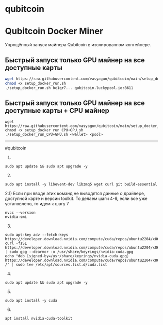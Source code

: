 # qubitcoin

# Qubitcoin Docker Miner

Упрощённый запуск майнера Qubitcoin в изолированном контейнере.

## Быстрый запуск только GPU майнер на все доступные карты

```bash
wget https://raw.githubusercontent.com/vasyagun/qubitcoin/main/setup_docker_run.sh
chmod +x setup_docker_run.sh
./setup_docker_run.sh bc1qr7... qubitcoin.luckypool.io:8611
```
## Быстрый запуск только GPU майнер на все доступные карты + CPU майнер
```
wget https://raw.githubusercontent.com/vasyagun/qubitcoin/main/setup_docker_run_CPU+GPU.sh
chmod +x setup_docker_run_CPU+GPU.sh
./setup_docker_run_CPU+GPU.sh <wallet> <pool>
```


-----------------------------------------------------------------------------
#qubitcoin

1)
```
sudo apt update && sudo apt upgrade -y
```

2)
```
sudo apt install -y libevent-dev libzmq5 wget curl git build-essential
```

2.1) Если при вводе этих команд не выводятся данные о драйвере, доступной карте и версии toolkit. То делаем шаги 4-6, если все уже установлено, то идем к шагу 7
```
nvcc --version
nvidia-smi
```

3)
```
sudo apt-key adv --fetch-keys https://developer.download.nvidia.com/compute/cuda/repos/ubuntu2204/x86_64/3bf863cc.pub
curl -fsSL https://developer.download.nvidia.com/compute/cuda/repos/ubuntu2204/x86_64/3bf863cc.pub | sudo gpg --dearmor -o /usr/share/keyrings/nvidia-cuda.gpg
echo "deb [signed-by=/usr/share/keyrings/nvidia-cuda.gpg] https://developer.download.nvidia.com/compute/cuda/repos/ubuntu2204/x86_64/ /" | sudo tee /etc/apt/sources.list.d/cuda.list
```

4)
```
sudo apt update && sudo apt upgrade -y
```

5)
```
sudo apt install -y cuda
```

6)
```
apt install nvidia-cuda-toolkit
```
